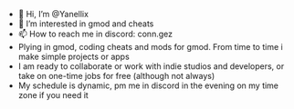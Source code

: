 - 👋 Hi, I’m @Yanellix
- 👀 I’m interested in gmod and cheats
- 📫 How to reach me in discord: conn.gez
- Plying in gmod, coding cheats and mods for gmod. From time to time i make simple projects or apps
- I am ready to collaborate or work with indie studios and developers, or take on one-time jobs for free (although not always)
- My schedule is dynamic, pm me in discord in the evening on my time zone if you need it
